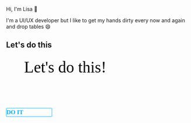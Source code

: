 Hi, I'm Lisa 👋

I'm a UI/UX developer but I like to get my hands dirty every now and again and drop tables 😄

<!------------------------   Untitled design-970x250   ------------------------>
<h2>Let's do this</h2>
<div data-grab-slide="true" data-slide="1" class="btu" style="width: 680px; height: 680px; background-image: url(&quot;https://pixabay.com/get/54e3d5404954ad14f1dc8460962e34791d3adae44e507440732e7bdd9e4bc3_640.jpg&quot;); background-size: cover; background-repeat: no-repeat; background-position: 50% 50%;"><div data-grab-slide="true" data-slide="1" class="btv"><div style="touch-action: none;"><div data-element-id="2" class="d6d" style="left: 178.29px; top: 309.96px; width: 323.82px; height: 141.75px; visibility: visible; perspective: 1px;"><div class="d6e"><div data-qa="stageElementContainer" role="presentation" class="d64 d6i" style=""><div class="d68 d69"><div class="djk text-content djm" data-element-text="1" data-textcont="true" contenteditable="false" dir="ltr" style="opacity: 1; font-size: 43.47px; letter-spacing: 0px; text-align: center; line-height: 1.4; width: 323.82px; height: 141.75px;"><div style="font-weight:400;color:#000000;font-family:&quot;PT Sans Caption&quot;;font-style:normal;" data-font-props="{&quot;fontType&quot;:&quot;google&quot;}" class="row"><span>Let's do this!</span></div></div></div></div></div></div></div><div style="touch-action: none;"><div data-element-id="3" class="d6d" style="left: 282.2px; top: 502.41px; width: 126px; height: 41.58px; visibility: visible; perspective: 1px;"><div class="d6e"><div data-qa="stageElementContainer" role="presentation" class="d64 button" style=""><div class="d68 d69"><div class="dh3 dh7" style="border: 1.26px solid rgb(0, 178, 255); border-radius: 1.89px; opacity: 1;"><div class="dh8" dir="ltr" role="button" contenteditable="false" style="color: rgb(0, 178, 255); font-size: 16.38px; letter-spacing: 0px; font-family: Montserrat; font-weight: 700; font-style: normal; margin-left: 0px; line-height: 1.4;">DO IT</div></div></div></div></div></div></div></div></div>
<!--
**lisa-dee/lisa-dee** is a ✨ _special_ ✨ repository because its `README.md` (this file) appears on your GitHub profile.

Here are some ideas to get you started:

- 🔭 I’m currently working on ...
- 🌱 I’m currently learning ...
- 👯 I’m looking to collaborate on ...
- 🤔 I’m looking for help with ...
- 💬 Ask me about ...
- 📫 How to reach me: ...
- 😄 Pronouns: ...
- ⚡ Fun fact: ...
-->

